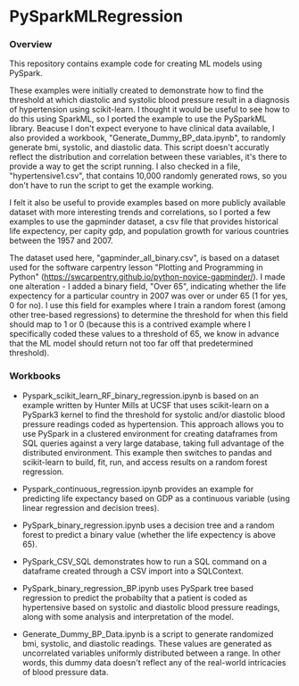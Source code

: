 # PySparkMLRegression

### Overview

This repository contains example code for creating ML models using PySpark.

These examples were initially created to demonstrate how to find the threshold at which diastolic and systolic blood pressure result in a diagnosis of hypertension using scikit-learn. I thought it would be useful to see how to do this using SparkML, so I ported the example to use the PySparkML library. Beacuse I don't expect everyone to have clinical data available, I also provided a workbook, "Generate_Dummy_BP_data.ipynb", to randomly generate bmi, systolic, and diastolic data. This script doesn't accuratly reflect the distribution and correlation between these variables, it's there to provide a way to get the script running. I also checked in a file, "hypertensive1.csv", that contains 10,000 randomly generated rows, so you don't have to run the script to get the example working. 

I felt it also be useful to provide examples based on more publicly available dataset with more interesting trends and correlations, so I ported a few examples to use the gapminder dataset, a csv file that provides historical life expectency, per capity gdp, and population growth for various countries between the 1957 and 2007. 

The dataset used here, "gapminder_all_binary.csv", is based on a dataset used for the software carpentry lesson "Plotting and Programming in Python" (https://swcarpentry.github.io/python-novice-gapminder/). I made one alteration - I added a binary field, "Over 65", indicating whether the life expectency for a particular country in 2007 was over or under 65 (1 for yes, 0 for no). I use this field for examples where I train a random forest (among other tree-based regressions) to determine the threshold for when this field should map to 1 or 0 (because this is a contrived example where I specifically coded these values to a threshold of 65, we know in advance that the ML model should return not too far off that predetermined threshold). 

### Workbooks

* Pyspark_scikit_learn_RF_binary_regression.ipynb is based on an example written by Hunter Mills at UCSF that uses scikit-learn on a PySpark3 kernel to find the threshold for systolic and/or diastolic blood pressure readings coded as hypertension. This approach allows you to use PySpark in a clustered environment for creating dataframes from SQL queries against a very large database, taking full advantage of the distributed environment. This example then switches to pandas and scikit-learn to build, fit, run, and access results on a random forest regression.

* Pyspark_continuous_regression.ipynb provides an example for predicting life expectancy based on GDP as a continuous variable (using linear regression and decision trees). 

* PySpark_binary_regression.ipynb uses a decision tree and a random forest to predict a binary value (whether the life expectency is above 65).

* PySpark_CSV_SQL demonstrates how to run a SQL command on a dataframe created through a CSV import into a SQLContext.

* PySpark_binary_regression_BP.ipynb uses PySpark tree based regression to predict the probabilty that a patient is coded as hypertensive based on systolic and diastolic blood pressure readings, along with some analysis and interpretation of the model.

* Generate_Dummy_BP_Data.ipynb is a script to generate randomized bmi, systolic, and diastolic readings. These values are generated as uncorrelated variables uniformly distributed between a range. In other words, this dummy data doesn't reflect any of the real-world intricacies of blood pressure data. 

